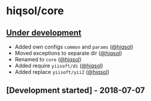 # hiqsol/core

## [Under development]

- Added own configs `common` and `params` ([@hiqsol])
- Moved exceptions to separate dir ([@hiqsol])
- Renamed to `core` ([@hiqsol])
- Added require `yiisoft/di` ([@hiqsol])
- Added replace `yiisoft/yii2` ([@hiqsol])

## [Development started] - 2018-07-07

[@hiqsol]: https://github.com/hiqsol
[sol@hiqdev.com]: https://github.com/hiqsol
[Under development]: https://github.com/hiqsol/core/releases
